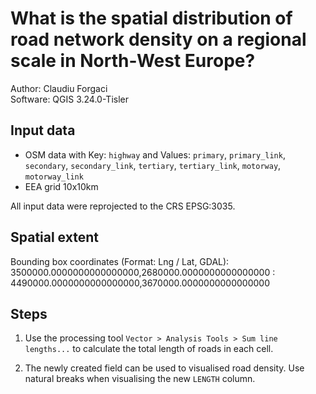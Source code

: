 # What is the spatial distribution of road network density on a regional scale in North-West Europe?

Author: Claudiu Forgaci  
Software: QGIS 3.24.0-Tisler

## Input data

- OSM data with Key: `highway` and Values: `primary`, `primary_link`, `secondary`, `secondary_link`, `tertiary`, `tertiary_link`, `motorway`, `motorway_link`  
- EEA grid 10x10km  

All input data were reprojected to the CRS EPSG:3035.

## Spatial extent  

Bounding box coordinates (Format: Lng / Lat, GDAL):  
3500000.0000000000000000,2680000.0000000000000000 : 4490000.0000000000000000,3670000.0000000000000000

## Steps

1. Use the processing tool `Vector > Analysis Tools > Sum line lengths...` to calculate the total length of roads in each cell.  

2. The newly created field can be used to visualised road density. Use natural breaks when visualising the new `LENGTH` column.
